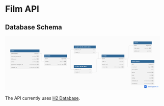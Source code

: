 # Film API

## Database Schema

![Film API Database Schema](images/database-schema.png)

The API currently uses [H2 Database](https://www.h2database.com/).
